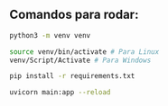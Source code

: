## Comandos para rodar:

```bash
python3 -m venv venv
```
```bash
source venv/bin/activate # Para Linux
venv/Script/Activate # Para Windows
```
```bash
pip install -r requirements.txt
```
```bash
uvicorn main:app --reload
```